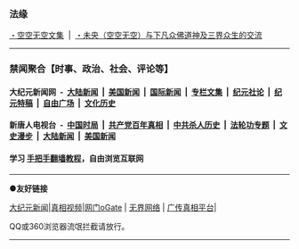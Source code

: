 ### 法缘

[・空空无空文集](https://github.com/lanna2019/lanna2019.github.io/issues/65#issue-454113136) &nbsp;|&nbsp; 
[・未央（空空无空）与下凡众佛道神及三界众生的交流](https://github.com/lanna2019/lanna2019.github.io/issues/64#issue-454107840)

-----------------------------------------------------------

### 禁闻聚合【时事、政治、社会、评论等】


#### 大纪元新闻网 &nbsp;-&nbsp; [大陆新闻](https://github.com/gfw-breaker/banned-news/blob/master/indexes/nsc413.md?t=06100937) &nbsp;|&nbsp; [美国新闻](https://github.com/gfw-breaker/banned-news/blob/master/indexes/nsc412.md?t=06100937) &nbsp;|&nbsp; [国际新闻](https://github.com/gfw-breaker/banned-news/blob/master/indexes/nsc418.md?t=06100937) &nbsp;|&nbsp; [专栏文集](https://github.com/gfw-breaker/banned-news/blob/master/indexes/nsc423.md?t=06100937) &nbsp;|&nbsp; [纪元社论](https://github.com/gfw-breaker/banned-news/blob/master/indexes/nsc422.md?t=06100937) &nbsp;|&nbsp; [纪元特稿](https://github.com/gfw-breaker/banned-news/blob/master/indexes/nsc424.md?t=06100937) &nbsp;|&nbsp; [自由广场](https://github.com/gfw-breaker/banned-news/blob/master/indexes/nsc993.md?t=06100937) &nbsp;|&nbsp; [文化历史](https://github.com/gfw-breaker/banned-news/blob/master/indexes/nsc975.md?t=06100937)

#### 新唐人电视台 &nbsp;-&nbsp; [中国时局](https://github.com/gfw-breaker/banned-news/blob/master/indexes/prog1138.md?t=06100937) &nbsp;|&nbsp; [共产党百年真相](https://github.com/gfw-breaker/banned-news/blob/master/indexes/prog1699.md?t=06100937) &nbsp;|&nbsp; [中共杀人历史](https://github.com/gfw-breaker/banned-news/blob/master/indexes/prog1695.md?t=06100937)  &nbsp;|&nbsp; [法轮功专题](https://github.com/gfw-breaker/banned-news/blob/master/indexes/prog1530.md?t=06100937) &nbsp;|&nbsp; [文史漫步](https://github.com/gfw-breaker/banned-news/blob/master/indexes/prog647.md?t=06100937) &nbsp;|&nbsp; [大陆新闻](https://github.com/gfw-breaker/banned-news/blob/master/indexes/prog204.md?t=06100937) &nbsp;|&nbsp; [美国新闻](https://github.com/gfw-breaker/banned-news/blob/master/indexes/prog203.md?t=06100937)

#### 学习 [手把手翻墙教程](https://github.com/gfw-breaker/guides/wiki)，自由浏览互联网

-----------------------------------------------------------

**●友好链接**

[大纪元新闻](https://git.io/dajiyan)|[真相视频](https://qqtrex1234.github.io/smile/index.html)|[网门oGate](https://github.com/ogate2/ogate)   | [无界网络](https://github.com/bannedbook/fanqiang/wiki#to-wjw) | [广传真相平台](https://github.com/bannedbook/fanqiang/wiki#gczxpt)|

QQ或360浏览器流氓拦截请放行。

-----------------------------------------------------------
